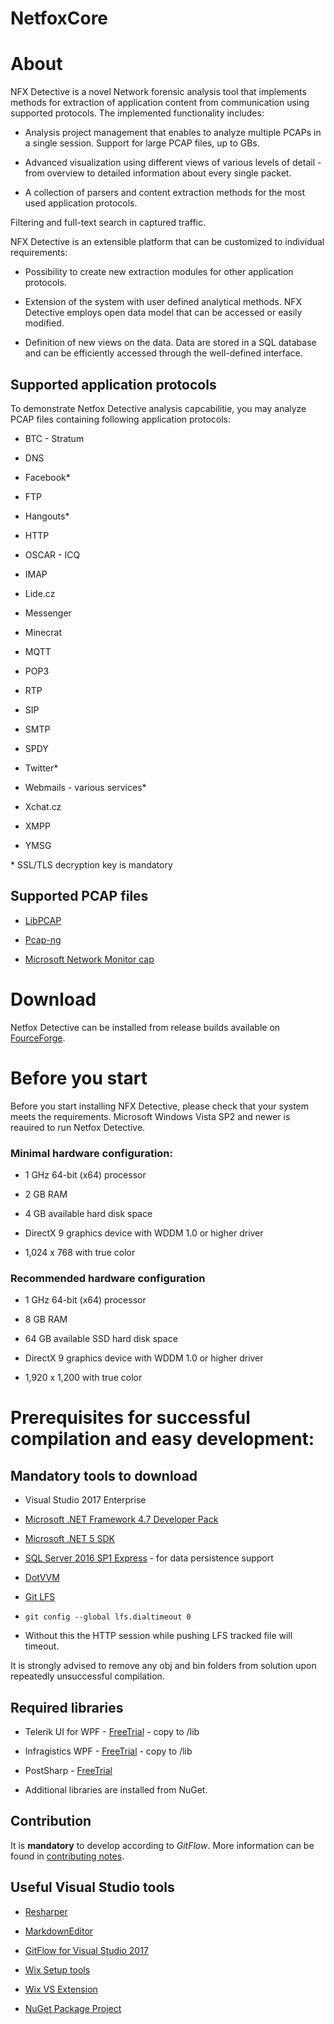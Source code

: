 
# NetfoxCore

  

# About

NFX Detective is a novel Network forensic analysis tool that implements methods for extraction of application content from communication using supported protocols. The implemented functionality includes:

* Analysis project management that enables to analyze multiple PCAPs in a single session. Support for large PCAP files, up to GBs.

* Advanced visualization using different views of various levels of detail - from overview to detailed information about every single packet.

* A collection of parsers and content extraction methods for the most used application protocols.

Filtering and full-text search in captured traffic.

  

NFX Detective is an extensible platform that can be customized to individual requirements:

* Possibility to create new extraction modules for other application protocols.

* Extension of the system with user defined analytical methods. NFX Detective employs open data model that can be accessed or easily modified.

* Definition of new views on the data. Data are stored in a SQL database and can be efficiently accessed through the well-defined interface.

## Supported application protocols

To demonstrate Netfox Detective analysis capcabilitie, you may analyze PCAP files containing following application protocols:

* BTC - Stratum

* DNS

* Facebook*

* FTP

* Hangouts*

* HTTP

* OSCAR - ICQ

* IMAP

* Lide.cz

* Messenger

* Minecrat

* MQTT

* POP3

* RTP

* SIP

* SMTP

* SPDY

* Twitter*

* Webmails - various services*

* Xchat.cz

* XMPP

* YMSG

\* SSL/TLS decryption key is mandatory

  

## Supported PCAP files

* [LibPCAP](https://wiki.wireshark.org/Development/LibpcapFileFormat)

* [Pcap-ng](https://wiki.wireshark.org/Development/PcapNg)

* [Microsoft Network Monitor cap](https://en.wikipedia.org/wiki/Microsoft_Network_Monitor)

  

# Download

  

Netfox Detective can be installed from release builds available on [FourceForge](https://sourceforge.net/projects/netfox-detective/).

  

# Before you start

Before you start installing NFX Detective, please check that your system meets the requirements. Microsoft Windows Vista SP2 and newer is reauired to run Netfox Detective.

### Minimal hardware configuration:

* 1 GHz 64-bit (x64) processor

* 2 GB RAM

* 4 GB available hard disk space

* DirectX 9 graphics device with WDDM 1.0 or higher driver

* 1,024 x 768 with true color

### Recommended hardware configuration

* 1 GHz 64-bit (x64) processor

* 8 GB RAM

* 64 GB available SSD hard disk space

* DirectX 9 graphics device with WDDM 1.0 or higher driver

* 1,920 x 1,200 with true color

  

# Prerequisites for successful compilation and easy development: #

  

## Mandatory tools to download

* Visual Studio 2017 Enterprise

* [Microsoft .NET Framework 4.7 Developer Pack](https://www.microsoft.com/en-us/download/details.aspx?id=55168)

* [Microsoft .NET 5 SDK](https://dotnet.microsoft.com/download/dotnet/5.0)

* [SQL Server 2016 SP1 Express](https://www.microsoft.com/en-us/sql-server/sql-server-downloads) - for data persistence support

* [DotVVM](https://www.dotvvm.com/install)

  

* [Git LFS](https://git-lfs.github.com/)

* `git config --global lfs.dialtimeout 0`

* Without this the HTTP session while pushing LFS tracked file will timeout.

  

It is strongly advised to remove any obj and bin folders from solution upon repeatedly unsuccessful compilation.

  

## Required libraries

* Telerik UI for WPF - [FreeTrial](http://www.telerik.com/products/wpf/overview.aspx) - copy to /lib

* Infragistics WPF - [FreeTrial](https://www.infragistics.com/free-downloads) - copy to /lib

* PostSharp - [FreeTrial](https://www.postsharp.net/download)

* Additional libraries are installed from NuGet.

  

## Contribution

It is **mandatory** to develop according to *GitFlow*. More information can be found in [contributing notes](/docs/CONTRIBUTING.md).

  

## Useful Visual Studio tools

* [Resharper](https://www.jetbrains.com/resharper/download/)

* [MarkdownEditor](https://marketplace.visualstudio.com/items?itemName=MadsKristensen.MarkdownEditor)

* [GitFlow for Visual Studio 2017](https://marketplace.visualstudio.com/items?itemName=vs-publisher-57624.GitFlowforVisualStudio2017)

* [Wix Setup tools](https://wix.codeplex.com/releases/view/624906)

* [Wix VS Extension](https://marketplace.visualstudio.com/items?itemName=RobMensching.WixToolsetVisualStudio2017Extension)

* [NuGet Package Project](https://marketplace.visualstudio.com/items?itemName=NuProjTeam.NuGetPackageProject)